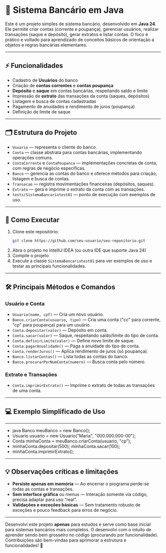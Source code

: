 # 🏦 Sistema Bancário em Java

Este é um projeto simples de sistema bancário, desenvolvido em **Java 24**. Ele permite criar contas (corrente e poupança), gerenciar usuários, realizar transações (saque e depósito), gerar extratos e listar contas. O foco é prático e voltado para aprendizado de conceitos básicos de orientação a objetos e regras bancárias elementares.

---

## ⚡ Funcionalidades

- Cadastro de **Usuários** do banco
- Criação de **contas correntes** e **contas poupança**
- **Depósito** e **saque** em contas bancárias, respeitando saldo e limite
- Impressão de **extrato** das transações da conta (saques, depósitos)
- Listagem e busca de contas cadastradas
- Pagamento de anuidades e rendimento de juros (poupança)
- Definição de limite de saque

---

## 🗂️ Estrutura do Projeto

- `Usuario` — representa o cliente do banco.
- `Conta` — classe abstrata para contas bancárias, implementando operações comuns.
- `ContaCorrente` e `ContaPoupanca` — implementações concretas de conta, com regras de negócio específicas.
- `Banco` — gerencia as contas do banco e oferece métodos para criação, listagem e busca de contas.
- `Transacao` — registra movimentações financeiras (depósitos, saques).
- `Extrato` — gera e imprime o extrato da conta com as transações.
- `tests/SistemaBancariotest01` — ponto de execução com exemplos de uso.

---

## 🚀 Como Executar

1. Clone este repositório:
    ```sh
    git clone https://github.com/seu-usuario/seu-repositorio.git
    ```
2. Abra o projeto no IntelliJ IDEA (ou outra IDE que suporte Java 24)
3. Compile o projeto
4. Execute a classe `SistemaBancariotest01` para ver exemplos de uso e testar as principais funcionalidades.

---

## 🛠️ Principais Métodos e Comandos

### Usuário e Conta

- `Usuario(nome, cpf)` — Cria um novo usuário.
- `Banco.criarConta(usuario, tipo)` — Cria uma conta ("cc" para corrente, "cp" para poupança) para um usuário.
- `Conta.depositar(valor)` — Depósito em conta.
- `Conta.sacar(valor)` — Saque, respeitando saldo/limite do tipo de conta.
- `Conta.definirLimite(valor)` — Define novo limite de saque.
- `Conta.pagarAnualidade()` — Paga a anuidade do tipo de conta.
- `Conta.renderJuros()` — Aplica rendimento de juros (só poupança).
- `Banco.listarContas()` — Lista todas as contas do banco.
- `Banco.procurarPorNumConta(numero)` — Busca conta pelo número.

### Extrato e Transações

- `Conta.imprimirExtrato()` — Imprime o extrato de todas as transações de uma conta.

---

## 💻 Exemplo Simplificado de Uso

---

- java Banco meuBanco = new Banco();
- Usuario usuario = new Usuario("Maria", "000.000.000-00"); 
- Conta minhaConta = meuBanco.criarConta(usuario, "cp");
- minhaConta.depositar(500); minhaConta.sacar(100);
- minhaConta.imprimirExtrato();

---

## 💡 Observações críticas e limitações

- **Persiste apenas em memória** — Ao encerrar o programa perde-se todas as contas e transações.
- **Sem interface gráfica** ou menus — Interação somente via código, precisa adaptar para uso “real”.
- **Validações e exceções básicas** — Sem tratamento robusto de exceções e pouco feedback para erros de negócio.

---

Desenvolvi este projeto **apenas** para estudos e serve como base inicial para sistemas bancários mais completos.
O desenvolvi com o intuito de aprender sendo bem grosseiro no código (procurando por funcionalidade).
Contribuições são bem-vindas para aprimorar a estrutura e funcionalidades! 🚀
